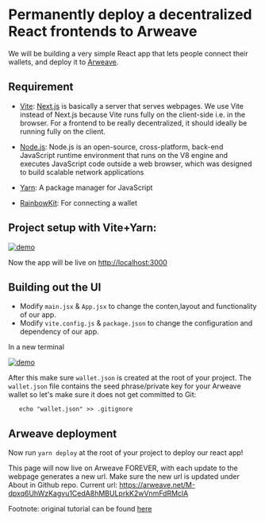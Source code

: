 # Permanently deploy a decentralized React frontends to Arweave

We will be building a very simple React app that lets people connect their wallets, and deploy it to [Arweave](https://www.arweave.org/).

## Requirement
* [Vite](https://vitejs.dev/): [Next.js](https://nextjs.org/) is basically a server that serves webpages. We use Vite instead of Next.js because Vite runs fully on the client-side i.e. in the browser. For a frontend to be really decentralized, it should ideally be running fully on the client.

* [Node.js](https://nodejs.org/en/): Node.js is an open-source, cross-platform, back-end JavaScript runtime environment that runs on the V8 engine and executes JavaScript code outside a web browser, which was designed to build scalable network applications

* [Yarn](https://yarnpkg.com/): A package manager for JavaScript

* [RainbowKit](https://www.rainbowkit.com/): For connecting a wallet

## Project setup with Vite+Yarn:
[![demo](https://asciinema.org/a/7SitAl8xVY1AOcIosChAoDfiz.svg)](https://asciinema.org/a/7SitAl8xVY1AOcIosChAoDfiz)

Now the app will be live on [http://localhost:3000](http://localhost:3000)

## Building out the UI
* Modify `main.jsx` & `App.jsx` to change the conten,layout and functionality of our app.
* Modify `vite.config.js` & `package.json` to change the configuration and dependency of our app.

In a new terminal 

[![demo](https://asciinema.org/a/504386.svg)](https://asciinema.org/a/504386)

After this make sure `wallet.json` is created at the root of your project. The `wallet.json` file contains the seed phrase/private key for your Arweave wallet so let's make sure it does not get committed to Git:

```
   echo "wallet.json" >> .gitignore
```

## Arweave deployment
Now run `yarn deploy` at the root of your project to deploy our react app!

This page will now live on Arweave FOREVER, with each update to the webpage generates a new url. Make sure the new url is updated under About in Github repo. Current url: https://arweave.net/M-dpxq6UhWzKagvu1CedA8hMBULprkK2wVnmFdRMclA

Footnote: original tutorial can be found [here](https://mirror.xyz/dhaiwat.eth/NV--7dv8CO0NCcFCvRjDCxBe3VuxdB2_KggwFEfLGRc?utm_source=tldrnewsletter)
